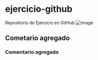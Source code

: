 # ejercicio-github
Repositorio de Ejercicio en GitHub
![image](https://github.com/edmorales2/ejercicio-github/assets/150974570/b4b0b550-740e-4a9e-93ba-f60b30d971ca)
## Cometario agregado
### Comentario agregado

